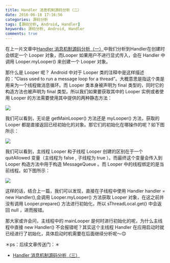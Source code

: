 ```yaml
---
title: Handler 消息机制源码分析（二）
date: 2016-06-18 17:16:56
categories: 源码分析
tags: [源码分析, Android, Handler]
keywords: 源码分析, Android, Handler
comments: true
---
```


在上一片文章中[Handler 消息机制源码分析（一）](http://wizardiy.com/2016/06/17/Handler%20%E6%B6%88%E6%81%AF%E6%9C%BA%E5%88%B6%E6%BA%90%E7%A0%81%E5%88%86%E6%9E%90%EF%BC%88%E4%B8%80%EF%BC%89/)中我们分析到Handler在创建时会绑定一个 Looper 对象，而Looper 如果用户不进行显式传入，会在 Handler 中调用 Looper.myLooper() 来创建一个 Looper 对象。

那什么是 Looper 呢？ Android 中对于 Looper 类的注释中是这样描述的：“Class used to run a message loop for a thread”。大概意思是指这个类是用来为一个线程做消息循环。而 Looper 类本身被声明为 final 类型的，同时它的构造方法也被声明为 final 类型。所以我们如果要获取其中的 Looper 实例或者使用 Looper 的方法需要使用其中提供的两种静态方法：

![](http://upload-images.jianshu.io/upload_images/1489253-6a6158c9a3c87f21.png?imageMogr2/auto-orient/strip%7CimageView2/2/w/1240)

我们可以看到，无论是 getMainLooper() 方法还是 myLooper() 方法，获取的 Looper 都是直接返回已经初始化的对象。那它们的初始化在哪操作的呢？如下图所示：

![](http://upload-images.jianshu.io/upload_images/1489253-15a623d946d67366.png?imageMogr2/auto-orient/strip%7CimageView2/2/w/1240)

我们可以看到，主线程 Looper 和子线程 Looper 创建的区别在于一个 quitAllowed 变量（主线程为 false , 子线程为 true ）。而最终这个变量会传入到 Looper 构造方法中用于构造 MessageQueue 。而 Looper 中的线程绑定的是当前线程。如下图所示：

![](http://upload-images.jianshu.io/upload_images/1489253-8846ed6a2eeca544.png?imageMogr2/auto-orient/strip%7CimageView2/2/w/1240)

这样的话，结合上一篇，我们可以发现，直接在子线程中使用 Handler handler = new Handler(),会调用 Looper.myLooper() 方法获取 Looper 对象，在这之前并没有调用 Looper.prepare() 方法进行初始化，所以 sThreadLocal.get() 中会返回 null ，进而报错。

那大家或许会问，主线程中的 mainLooper 是何时进行初始化的呢，为什么主线程中直接 new Handler() 不会报错呢？其实这个主线程 Handler 在应用启动时就已经进行了初始化，具体启动时机需要在后面继续分析呢～😊

＊ps：后续文章传送门：＊

- [Handler 消息机制源码分析（三）](http://wizardiy.com/2016/08/18/Handler%20%E6%B6%88%E6%81%AF%E6%9C%BA%E5%88%B6%E6%BA%90%E7%A0%81%E5%88%86%E6%9E%90%EF%BC%88%E4%B8%89%EF%BC%89/)
